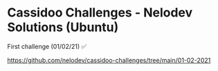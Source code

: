 # Cassidoo Challenges - Nelodev Solutions (Ubuntu)

First challenge (01/02/21) ✅

https://github.com/nelodev/cassidoo-challenges/tree/main/01-02-2021
